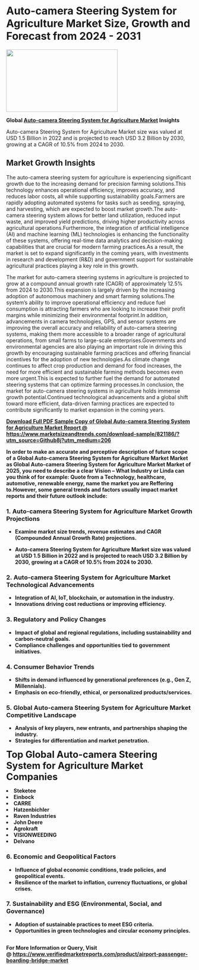 <H1>Auto-camera Steering System for Agriculture Market Size, Growth and Forecast from 2024 - 2031</H1><img class="aligncenter size-medium wp-image-584254" src="https://thirdeyenews.in/wp-content/uploads/2024/09/Global-Market-Research-300x168.jpeg" alt="" width="300" height="168" /><p><strong>Global&nbsp;<a href="https://www.marketsizeandtrends.com/download-sample/821186/?utm_source=Github8j?utm_medium=206">Auto-camera Steering System for Agriculture Market</a> Insights</strong></p><p>Auto-camera Steering System for Agriculture Market size was valued at USD 1.5 Billion in 2022 and is projected to reach USD 3.2 Billion by 2030, growing at a CAGR of 10.5% from 2024 to 2030.</p><p><h2>Market Growth Insights</h2> <p>The auto-camera steering system for agriculture is experiencing significant growth due to the increasing demand for precision farming solutions.This technology enhances operational efficiency, improves accuracy, and reduces labor costs, all while supporting sustainability goals.Farmers are rapidly adopting automated systems for tasks such as seeding, spraying, and harvesting, which are expected to boost market growth.The auto-camera steering system allows for better land utilization, reduced input waste, and improved yield predictions, driving higher productivity across agricultural operations.Furthermore, the integration of artificial intelligence (AI) and machine learning (ML) technologies is enhancing the functionality of these systems, offering real-time data analytics and decision-making capabilities that are crucial for modern farming practices.As a result, the market is set to expand significantly in the coming years, with investments in research and development (R&D) and government support for sustainable agricultural practices playing a key role in this growth.</p> <p><strong><a href="#"></a></strong></p> <p>The market for auto-camera steering systems in agriculture is projected to grow at a compound annual growth rate (CAGR) of approximately 12.5% from 2024 to 2030.This expansion is largely driven by the increasing adoption of autonomous machinery and smart farming solutions.The system’s ability to improve operational efficiency and reduce fuel consumption is attracting farmers who are looking to increase their profit margins while minimizing their environmental footprint.In addition, advancements in camera technologies, GPS, and sensor systems are improving the overall accuracy and reliability of auto-camera steering systems, making them more accessible to a broader range of agricultural operations, from small farms to large-scale enterprises.Governments and environmental agencies are also playing an important role in driving this growth by encouraging sustainable farming practices and offering financial incentives for the adoption of new technologies.As climate change continues to affect crop production and demand for food increases, the need for more efficient and sustainable farming methods becomes even more urgent.This is expected to further fuel the demand for automated steering systems that can optimize farming processes.In conclusion, the market for auto-camera steering systems in agriculture holds immense growth potential.Continued technological advancements and a global shift toward more efficient, data-driven farming practices are expected to contribute significantly to market expansion in the coming years.</p> <p><strong><a href="#"></p><p><span class=""><strong>Download Full PDF Sample Copy of Global Auto-camera Steering System for Agriculture Market Report</strong> @ <a href="https://www.marketsizeandtrends.com/download-sample/821186/?utm_source=Github8j?utm_medium=206" target="_blank">https://www.marketsizeandtrends.com/download-sample/821186/?utm_source=Github8j?utm_medium=206</a></span></p><p>In order to make an accurate and perceptive description of future scope of a Global&nbsp;Auto-camera Steering System for Agriculture Market Market as Global&nbsp;Auto-camera Steering System for Agriculture Market Market of 2025, you need to describe a clear Vision &ndash; What Industry or Linda can you think of for example: Quote from a Technology, healthcare, automotive, renewable energy, name the market you are Reffering to.However, some general trends and factors usually impact market reports and their future outlook include:</p><h3>1.&nbsp;<strong>Auto-camera Steering System for Agriculture Market Growth Projections</strong></h3><ul><li>Examine market size trends, revenue estimates and CAGR (Compounded Annual Growth Rate) projections.</li><li><p>Auto-camera Steering System for Agriculture Market size was valued at USD 1.5 Billion in 2022 and is projected to reach USD 3.2 Billion by 2030, growing at a CAGR of 10.5% from 2024 to 2030.</p></li></ul><h3>2.&nbsp;<strong>Auto-camera Steering System for Agriculture Market Technological Advancements</strong></h3><ul><li>Integration of AI, IoT, blockchain, or automation in the industry.</li><li>Innovations driving cost reductions or improving efficiency.</li></ul><h3>3.&nbsp;<strong>Regulatory and Policy Changes</strong></h3><ul><li>Impact of global and regional regulations, including sustainability and carbon-neutral goals.</li><li>Compliance challenges and opportunities tied to government initiatives.</li></ul><h3>4.&nbsp;<strong>Consumer Behavior Trends</strong></h3><ul><li>Shifts in demand influenced by generational preferences (e.g., Gen Z, Millennials).</li><li>Emphasis on eco-friendly, ethical, or personalized products/services.</li></ul><h3>5.&nbsp;<strong>Global Auto-camera Steering System for Agriculture Market Competitive Landscape</strong></h3><ul><li>Analysis of key players, new entrants, and partnerships shaping the industry.</li><li>Strategies for differentiation and market penetration.</li></ul><p data-pm-slice="1 1 []"><span style="color: inherit; font-family: inherit; font-size: 25px;">Top Global Auto-camera Steering System for Agriculture Market Companies</span></p><div class="" data-test-id=""><p><li>Steketee</li><li> Einbock</li><li> CARRE</li><li> Hatzenbichler</li><li> Raven Industries</li><li> John Deere</li><li> Agrokraft</li><li> VISIONWEEDING</li><li> Delvano</li></p></div><h3>6.&nbsp;<strong>Economic and Geopolitical Factors</strong></h3><ul><li>Influence of global economic conditions, trade policies, and geopolitical events.</li><li>Resilience of the market to inflation, currency fluctuations, or global crises.</li></ul><h3>7.&nbsp;<strong>Sustainability and ESG (Environmental, Social, and Governance)</strong></h3><ul><li>Adoption of sustainable practices to meet ESG criteria.</li><li>Opportunities in green technologies and circular economy principles.</li></ul><h2><strong style="font-size: 14px;">For More Information or Query, Visit @&nbsp;</strong><a style="background-color: #ffffff; font-size: 14px;" href="https://www.marketsizeandtrends.com/report/auto-camera-steering-system-for-agriculture-market/" target="_blank">https://www.verifiedmarketreports.com/product/airport-passenger-boarding-bridge-market</a></h2>